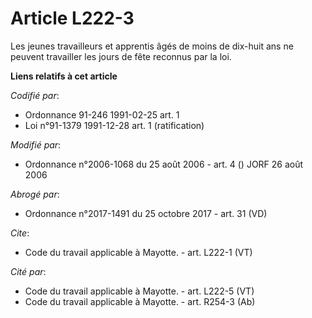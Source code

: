 # Article L222-3

Les jeunes travailleurs et apprentis âgés de moins de dix-huit ans ne peuvent travailler les jours de fête reconnus par la
loi.

**Liens relatifs à cet article**

_Codifié par_:

  - Ordonnance 91-246 1991-02-25 art. 1
  - Loi n°91-1379 1991-12-28 art. 1 (ratification)

_Modifié par_:

  - Ordonnance n°2006-1068 du 25 août 2006 - art. 4 () JORF 26 août 2006

_Abrogé par_:

  - Ordonnance n°2017-1491 du 25 octobre 2017 - art. 31 (VD)

_Cite_:

  - Code du travail applicable à Mayotte. - art. L222-1 (VT)

_Cité par_:

  - Code du travail applicable à Mayotte. - art. L222-5 (VT)
  - Code du travail applicable à Mayotte. - art. R254-3 (Ab)
